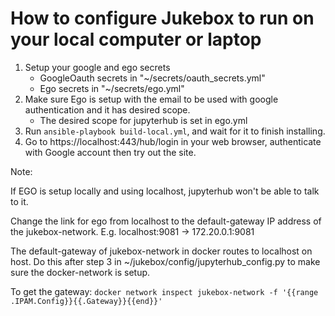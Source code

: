 # How to configure Jukebox to run on your local computer or laptop 

1. Setup your google and ego secrets
    - GoogleOauth secrets in "~/secrets/oauth_secrets.yml"
    - Ego secrets in "~/secrets/ego.yml"
2. Make sure Ego is setup with the email to be used with google authentication and it has desired scope.
   - The desired scope for jupyterhub is set in ego.yml
3. Run `ansible-playbook build-local.yml`, and wait for it to finish installing.
4. Go to https://localhost:443/hub/login in your web browser, authenticate with Google account then try out the site.


Note:

If EGO is setup locally and using localhost, jupyterhub won't be able to talk to it.

Change the link for ego from localhost to the default-gateway IP address of the jukebox-network.
E.g.
localhost:9081  -> 172.20.0.1:9081

The default-gateway of jukebox-network in docker routes to localhost on host. Do this after step 3 in ~/jukebox/config/jupyterhub_config.py to make sure the docker-network is setup.

To get the gateway:
`docker network inspect jukebox-network -f '{{range .IPAM.Config}}{{.Gateway}}{{end}}'`
    

